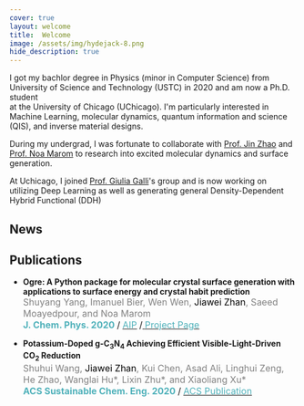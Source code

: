 ```yaml
---
cover: true
layout: welcome
title:  Welcome
image: /assets/img/hydejack-8.png
hide_description: true
---
```

I got my bachlor degree in Physics (minor in Computer Science) from University of Science and Technology (USTC) in 2020 and am now a Ph.D. student  
at the University of Chicago (UChicago). I'm particularly interested in Machine Learning, molecular dynamics, quantum information and science (QIS), and inverse material
designs.

During my undergrad, I was fortunate to collaborate with [Prof. Jin Zhao](http://staff.ustc.edu.cn/~zhaojin/) and [Prof. Noa
Marom](http://noamarom.com/) to research into excited molecular dynamics and surface generation.

At Uchicago, I joined [Prof. Giulia Galli](https://galligroup.uchicago.edu/People/jzhan.php)'s group and is now working on utilizing Deep Learning as well as generating
general Density-Dependent Hybrid Functional (DDH) 
## News
<!--posts-->
## Publications
- **Ogre:&nbsp;A Python package for molecular crystal surface generation with applications to surface energy and crystal habit prediction**  
<span style="color:gray"> <font size="3">Shuyang Yang, Imanuel Bier, Wen Wen, <span style="color:black">Jiawei Zhan</span>, Saeed Moayedpour, and Noa Marom</font></span>  
<span style="color:rgb(79,177,186);font-weight:bold"> <font size="3">J. Chem. Phys. 2020</font></span> <font size="3">/</font> [<span style="color:rgb(79,177,186)"> <font size="3">AIP</font></span>](https://aip.scitation.org/doi/full/10.1063/5.0010615) <font size="3">/</font>[<span style="color:rgb(79,177,186)"> <font size="3">Project Page</font></span>](https://www.noamarom.com/software/ogre/)

- **Potassium-Doped g-C<sub>3</sub>N<sub>4</sub> Achieving Efficient Visible-Light-Driven CO<sub>2</sub> Reduction**  
<span style="color:gray"> <font size="3">Shuhui Wang, <span style="color:black">Jiawei Zhan</span>, Kui Chen, Asad Ali, Linghui Zeng, He Zhao, Wanglai Hu*, Lixin Zhu*, and Xiaoliang Xu*</font></span>  
<span style="color:rgb(79,177,186);font-weight:bold"> <font size="3">ACS Sustainable Chem. Eng. 2020</font></span> <font size="3">/</font> [<span style="color:rgb(79,177,186)"> <font size="3">ACS Publication</font></span>](https://pubs.acs.org/doi/10.1021/acssuschemeng.0c01151)


